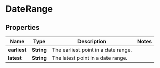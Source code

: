 
# DateRange

## Properties
Name | Type | Description | Notes
------------ | ------------- | ------------- | -------------
**earliest** | **String** | The earliest point in a date range. | 
**latest** | **String** | The latest point in a date range. | 



